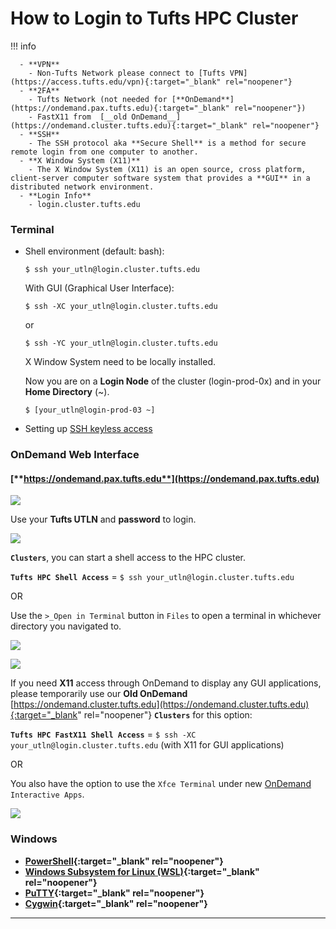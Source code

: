 # How to Login to Tufts HPC Cluster

!!! info

      - **VPN**
        - Non-Tufts Network please connect to [Tufts VPN](https://access.tufts.edu/vpn){:target="_blank" rel="noopener"}
      - **2FA**
        - Tufts Network (not needed for [**OnDemand**](https://ondemand.pax.tufts.edu){:target="_blank" rel="noopener"})
        - FastX11 from  [__old OnDemand__](https://ondemand.cluster.tufts.edu){:target="_blank" rel="noopener"}
      - **SSH**
        - The SSH protocol aka **Secure Shell** is a method for secure remote login from one computer to another. 
      - **X Window System (X11)**
        - The X Window System (X11) is an open source, cross platform,  client-server computer software system that provides a **GUI** in a  distributed network environment.
      - **Login Info**
        - login.cluster.tufts.edu


### **Terminal** 

  - Shell environment (default: bash):

    `$ ssh your_utln@login.cluster.tufts.edu`

    With GUI (Graphical User Interface):

    `$ ssh -XC your_utln@login.cluster.tufts.edu`

    or

    `$ ssh -YC your_utln@login.cluster.tufts.edu`

    X Window System need to be locally installed.

    Now you are on a **Login Node** of the cluster (login-prod-0x) and in your **Home Directory** (~). 
    
    `$ [your_utln@login-prod-03 ~]`

  * Setting up [SSH keyless access](_https://www.tecmint.com/ssh-passwordless-login-using-ssh-keygen-in-5-easy-steps/_)


### **OnDemand Web Interface**

#### [**https://ondemand.pax.tufts.edu**](https://ondemand.pax.tufts.edu)

![](images/login.png)

Use your **Tufts UTLN** and **password** to login. 


![](images/Clusters.png)

__`Clusters`__, you can start a shell access to the HPC cluster. 

**`Tufts HPC Shell Access`** = `$ ssh your_utln@login.cluster.tufts.edu`

OR

Use the `>_Open in Terminal` button in `Files` to open a terminal in whichever directory you navigated to.

![](images/Files.png)


![](images/Home.png)

If you need **X11** access through OnDemand to display any GUI applications, please temporarily use our **Old OnDemand** [https://ondemand.cluster.tufts.edu](https://ondemand.cluster.tufts.edu){:target="_blank" rel="noopener"} **`Clusters`** for this option:

**`Tufts HPC FastX11 Shell Access`** = `$ ssh -XC your_utln@login.cluster.tufts.edu` (with X11 for GUI applications)

OR 

You also have the option to use the `Xfce Terminal` under new  [OnDemand](https://ondemand.pax.tufts.edu) `Interactive Apps`.

![](images/InteractiveApps.png)

### **Windows**
- **[PowerShell](https://docs.microsoft.com/en-us/powershell/scripting/learn/remoting/ssh-remoting-in-powershell-core?view=powershell-7.2){:target="_blank" rel="noopener"}**
- **[Windows Subsystem for Linux (WSL)](https://docs.microsoft.com/en-us/windows/wsl/about){:target="_blank" rel="noopener"}**
- **[PuTTY](https://www.putty.org/){:target="_blank" rel="noopener"}**     
- **[Cygwin](https://www.cygwin.com/){:target="_blank" rel="noopener"}**  

---
